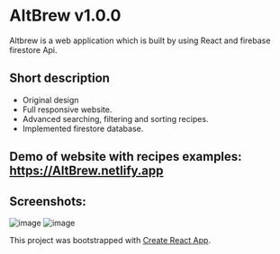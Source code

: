 # AltBrew v1.0.0
Altbrew is a web application which is built by using React and firebase firestore Api.


## Short description
 - Original design
 - Full responsive website.
 - Advanced searching, filtering and sorting recipes.
 - Implemented firestore database.

## Demo of website with recipes examples: https://AltBrew.netlify.app

## Screenshots:
![image](https://user-images.githubusercontent.com/51235892/193370056-2d3724fd-2dd3-463c-b701-7638e078a3bc.png)
![image](https://user-images.githubusercontent.com/51235892/193370118-b8d14243-ca7c-425d-8029-55c37cdc8e39.png)


This project was bootstrapped with [Create React App](https://github.com/facebook/create-react-app).
